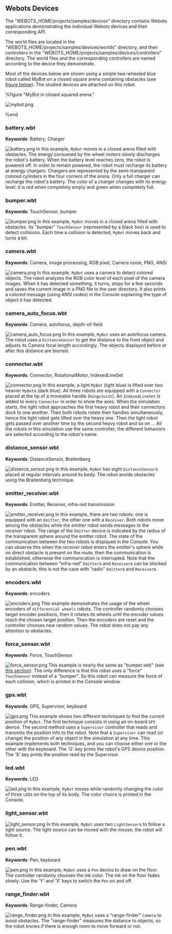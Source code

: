 ## Webots Devices

The "WEBOTS\_HOME/projects/samples/devices" directory contains Webots applications demonstrating the individual Webots devices and their corresponding API.

The world files are located in the "WEBOTS\_HOME/projects/samples/devices/worlds" directory, and their controllers in the "WEBOTS\_HOME/projects/samples/devices/controllers" directory.
The world files and the corresponding controllers are named according to the device they demonstrate.

Most of the devices below are shown using a simple two-wheeled blue robot called MyBot on a closed square arena containing obstacles (see [figure below](#mybot-in-closed-squared-arena)).
The studied devices are attached on this robot.

%figure "MyBot in closed squared arena."

![mybot.png](images/mybot.png)

%end


### battery.wbt

**Keywords**: Battery, Charger

![battery.png](images/battery.png) In this example, `MyBot` moves in a closed arena filled with obstacles.
The energy consumed by the wheel motors slowly discharges the robot's battery.
When the battery level reaches zero, the robot is powered off.
In order to remain powered, the robot must recharge its battery at energy chargers.
Chargers are represented by the semi-transparent colored cylinders in the four corners of the arena.
Only a full charger can recharge the robot's battery.
The color of a charger changes with its energy level: it is red when completely empty and green when completely full.


### bumper.wbt

**Keywords**: TouchSensor, bumper

![bumper.png](images/bumper.png) In this example, `MyBot` moves in a closed arena filled with obstacles.
Its "bumper" `TouchSensor` (represented by a black box) is used to detect collisions.
Each time a collision is detected, `MyBot` moves back and turns a bit.


### camera.wbt

**Keywords**: Camera, image processing, RGB pixel, Camera noise, PNG, ANSI

![camera.png](images/camera.png) In this example, `MyBot` uses a camera to detect colored objects.
The robot analyzes the RGB color level of each pixel of the camera images.
When it has detected something, it turns, stops for a few seconds and saves the current image in a PNG file to the user directory.
It also prints a colored message (using ANSI codes) in the Console explaining the type of object it has detected.


### camera_auto_focus.wbt

**Keywords**: Camera, autofocus, depth-of-field

![camera_auto_focus.png](images/camera_auto_focus.png) In this example, `MyBot` uses an autofocus camera.
The robot uses a `DistanceSensor` to get the distance to the front object and adjusts its Camera focal length accordingly.
The objects displayed before or after this distance are blurred.


### connector.wbt

**Keywords**: Connector, RotationalMotor, IndexedLineSet

![connector.png](images/connector.png) In this example, a light `MyBot` (light blue) is lifted over two heavier `MyBot`s (dark blue).
All three robots are equipped with a `Connector` placed at the tip of a moveable handle (`HingeJoint`).
An `IndexedLineSet` is added to every `Connector` in order to show the axes.
When the simulation starts, the light robot approaches the first heavy robot and their connectors dock to one another.
Then both robots rotate their handles simultaneously, hence the light robot gets lifted over the heavy one.
Then the light robot gets passed over another time by the second heavy robot and so on ...
All the robots in this simulation use the same controller; the different behaviors are selected according to the robot's name.


### distance_sensor.wbt

**Keywords**: DistanceSensor, Braitenberg

![distance_sensor.png](images/distance_sensor.png) In this example, `MyBot` has eight `DistanceSensor`s placed at regular intervals around its body.
The robot avoids obstacles using the Braitenberg technique.


### emitter_receiver.wbt

**Keywords**: Emitter, Receiver, infra-red transmission

![emitter_receiver.png](images/emitter_receiver.png) In this example, there are two robots: one is equipped with an `Emitter`, the other one with a `Receiver`.
Both robots move among the obstacles while the *emitter* robot sends messages to the *receiver* robot.
The range of the `Emitter` device is indicated by the radius of the transparent sphere around the emitter robot.
The state of the communication between the two robots is displayed in the Console.
You can observe this when the *receiver* robot enters the *emitter*'s sphere while no direct obstacle is present on the route, then the communication is established, otherwise the communication is interrupted.
Note that the communication between "infra-red" `Emitter`s and `Receiver`s can be blocked by an obstacle, this is not the case with "radio" `Emitter`s and `Receiver`s.


### encoders.wbt

**Keywords**: encoders

![encoders.png](images/encoders.png) This example demonstrates the usage of the wheel encoders of `differential wheels` robots.
The controller randomly chooses target encoder positions, then it rotates its wheels until the encoder values reach the chosen target position.
Then the encoders are reset and the controller chooses new random values.
The robot does not pay any attention to obstacles.


### force_sensor.wbt

**Keywords**: Force, TouchSensor

![force_sensor.png](images/force_sensor.png) This example is nearly the same as "bumper.wbt" (see [this section](#bumper-wbt)).
The only difference is that this robot uses a "force"
`TouchSensor` instead of a "bumper".
So this robot can measure the force of each collision, which is printed in the Console window.


### gps.wbt

**Keywords**: GPS, Supervisor, keyboard

![gps.png](images/gps.png) This example shows two different techniques to find the current position of `MyBot`.
The first technique consists in using an on-board `GPS` device.
The second method uses a `Supervisor` controller that reads and transmits the position info to the robot.
Note that a `Supervisor` can read (or change) the position of any object in the simulation at any time.
This example implements both techniques, and you can choose either one or the other with the keyboard.
The 'G' key prints the robot's GPS device position.
The 'S' key prints the position read by the Supervisor.


### led.wbt

**Keywords**: LED

![led.png](images/led.png) In this example, `MyBot` moves while randomly changing the color of three `LED`s on the top of its body.
The color choice is printed in the Console.


### light_sensor.wbt


![light_sensor.png](images/light_sensor.png) In this example, `MyBot` uses two `LightSensor`s to follow a light source.
The light source can be moved with the mouse; the robot will follow it.


### pen.wbt

**Keywords**: Pen, keyboard

![pen.png](images/pen.png) In this example, `MyBot` uses a `Pen` device to draw on the floor.
The controller randomly chooses the ink color.
The ink on the floor fades slowly.
Use the 'Y' and 'X' keys to switch the `Pen` on and off.


### range_finder.wbt

**Keywords**: Range-finder, Camera

![range_finder.png](images/range_finder.png) In this example, `MyBot` uses a "range-finder" `Camera` to avoid obstacles.
The "range-finder" measures the distance to objects, so the robot knows if there is enough room to move forward or not.
